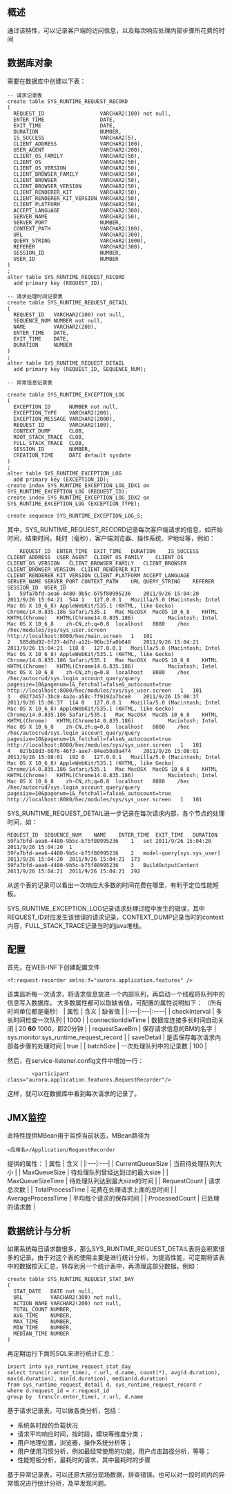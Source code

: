 ## 概述 ##

通过该特性，可以记录客户端的访问信息，以及每次响应处理内部步骤所花费的时间

## 数据库对象 ##

需要在数据库中创建以下表：

```
-- 请求记录表
create table SYS_RUNTIME_REQUEST_RECORD
(
  REQUEST_ID                  VARCHAR2(100) not null,
  ENTER_TIME                  DATE,
  EXIT_TIME                   DATE,
  DURATION                    NUMBER,
  IS_SUCCESS                  VARCHAR2(5),
  CLIENT_ADDRESS              VARCHAR2(100),
  USER_AGENT                  VARCHAR2(200),
  CLIENT_OS_FAMILY            VARCHAR2(50),
  CLIENT_OS                   VARCHAR2(50),
  CLIENT_OS_VERSION           VARCHAR2(50),
  CLIENT_BROWSER_FAMILY       VARCHAR2(50),
  CLIENT_BROWSER              VARCHAR2(50),
  CLIENT_BROWSER_VERSION      VARCHAR2(50),
  CLIENT_RENDERER_KIT         VARCHAR2(50),
  CLIENT_RENDERER_KIT_VERSION VARCHAR2(50),
  CLIENT_PLATFORM             VARCHAR2(50),
  ACCEPT_LANGUAGE             VARCHAR2(300),
  SERVER_NAME                 VARCHAR2(50),
  SERVER_PORT                 NUMBER,
  CONTEXT_PATH                VARCHAR2(100),
  URL                         VARCHAR2(300),
  QUERY_STRING                VARCHAR2(1000),
  REFERER                     VARCHAR2(300),
  SESSION_ID                  NUMBER,
  USER_ID                     NUMBER
)
;
alter table SYS_RUNTIME_REQUEST_RECORD
  add primary key (REQUEST_ID);

-- 请求处理时间记录表
create table SYS_RUNTIME_REQUEST_DETAIL
(
  REQUEST_ID   VARCHAR2(100) not null,
  SEQUENCE_NUM NUMBER not null,
  NAME         VARCHAR2(200),
  ENTER_TIME   DATE,
  EXIT_TIME    DATE,
  DURATION     NUMBER
)
;
alter table SYS_RUNTIME_REQUEST_DETAIL
  add primary key (REQUEST_ID, SEQUENCE_NUM);

-- 异常信息记录表

create table SYS_RUNTIME_EXCEPTION_LOG
(
  EXCEPTION_ID      NUMBER not null,
  EXCEPTION_TYPE    VARCHAR2(200),
  EXCEPTION_MESSAGE VARCHAR2(2000),
  REQUEST_ID        VARCHAR2(100),
  CONTEXT_DUMP      CLOB,
  ROOT_STACK_TRACE  CLOB,
  FULL_STACK_TRACE  CLOB,
  SESSION_ID        NUMBER,
  CREATION_TIME     DATE default sysdate
)
;
alter table SYS_RUNTIME_EXCEPTION_LOG
  add primary key (EXCEPTION_ID);
create index SYS_RUNTIME_EXCEPTION_LOG_IDX1 on SYS_RUNTIME_EXCEPTION_LOG (REQUEST_ID);
create index SYS_RUNTIME_EXCEPTION_LOG_IDX2 on SYS_RUNTIME_EXCEPTION_LOG (EXCEPTION_TYPE);

create sequence SYS_RUNTIME_EXCEPTION_LOG_S;
```

其中，SYS\_RUNTIME\_REQUEST\_RECORD记录每次客户端请求的信息，如开始时间，结束时间，耗时（毫秒），客户端浏览器、操作系统、IP地址等，例如：

```
   	REQUEST_ID	ENTER_TIME	EXIT_TIME	DURATION	IS_SUCCESS	CLIENT_ADDRESS	USER_AGENT	CLIENT_OS_FAMILY	CLIENT_OS	CLIENT_OS_VERSION	CLIENT_BROWSER_FAMILY	CLIENT_BROWSER	CLIENT_BROWSER_VERSION	CLIENT_RENDERER_KIT	CLIENT_RENDERER_KIT_VERSION	CLIENT_PLATFORM	ACCEPT_LANGUAGE	SERVER_NAME	SERVER_PORT	CONTEXT_PATH	URL	QUERY_STRING	REFERER	SESSION_ID	USER_ID
1	59fa7bfd-aea6-4480-9b5c-b75f80995236	2011/9/26 15:04:20	2011/9/26 15:04:21	544	1	127.0.0.1	Mozilla/5.0 (Macintosh; Intel Mac OS X 10_6_8) AppleWebKit/535.1 (KHTML, like Gecko) Chrome/14.0.835.186 Safari/535.1	Mac	MacOSX	MacOS 10_6_8	KHTML	KHTML(Chrome)	KHTML(Chrome14.0.835.186)			Macintosh; Intel Mac OS X 10_6_8	zh-CN,zh;q=0.8	localhost	8080	/hec	/hec/modules/sys/sys_user.screen		http://localhost:8080/hec/main.screen	1	101
2	585d8d92-6f27-4d7d-a12b-90bc3fa0b048	2011/9/26 15:04:21	2011/9/26 15:04:21	118	0	127.0.0.1	Mozilla/5.0 (Macintosh; Intel Mac OS X 10_6_8) AppleWebKit/535.1 (KHTML, like Gecko) Chrome/14.0.835.186 Safari/535.1	Mac	MacOSX	MacOS 10_6_8	KHTML	KHTML(Chrome)	KHTML(Chrome14.0.835.186)			Macintosh; Intel Mac OS X 10_6_8	zh-CN,zh;q=0.8	localhost	8080	/hec	/hec/autocrud/sys.login_account_query/query	pagesize=10&pagenum=1&_fetchall=false&_autocount=true	http://localhost:8080/hec/modules/sys/sys_user.screen	1	101
3	d9273457-3bc8-4a2e-a58c-ff9192a7bce8	2011/9/26 15:06:37	2011/9/26 15:06:37	114	0	127.0.0.1	Mozilla/5.0 (Macintosh; Intel Mac OS X 10_6_8) AppleWebKit/535.1 (KHTML, like Gecko) Chrome/14.0.835.186 Safari/535.1	Mac	MacOSX	MacOS 10_6_8	KHTML	KHTML(Chrome)	KHTML(Chrome14.0.835.186)			Macintosh; Intel Mac OS X 10_6_8	zh-CN,zh;q=0.8	localhost	8080	/hec	/hec/autocrud/sys.login_account_query/query	pagesize=10&pagenum=1&_fetchall=false&_autocount=true	http://localhost:8080/hec/modules/sys/sys_user.screen	1	101
4	027b18d3-6076-46f3-aae7-84ee50a9a4f4	2011/9/26 15:08:01	2011/9/26 15:08:01	192	0	127.0.0.1	Mozilla/5.0 (Macintosh; Intel Mac OS X 10_6_8) AppleWebKit/535.1 (KHTML, like Gecko) Chrome/14.0.835.186 Safari/535.1	Mac	MacOSX	MacOS 10_6_8	KHTML	KHTML(Chrome)	KHTML(Chrome14.0.835.186)			Macintosh; Intel Mac OS X 10_6_8	zh-CN,zh;q=0.8	localhost	8080	/hec	/hec/autocrud/sys.login_account_query/query	pagesize=10&pagenum=1&_fetchall=false&_autocount=true	http://localhost:8080/hec/modules/sys/sys_user.screen	1	101
```

SYS\_RUNTIME\_REQUEST\_DETAIL进一步记录在每次请求内部，各个节点的处理时间，如：
```
REQUEST_ID	SEQUENCE_NUM	NAME	ENTER_TIME	EXIT_TIME	DURATION
59fa7bfd-aea6-4480-9b5c-b75f80995236	1	set	2011/9/26 15:04:20	2011/9/26 15:04:20	1
59fa7bfd-aea6-4480-9b5c-b75f80995236	2	model-query[sys.sys_user]	2011/9/26 15:04:20	2011/9/26 15:04:21	173
59fa7bfd-aea6-4480-9b5c-b75f80995236	3	BuildOutputContent	2011/9/26 15:04:21	2011/9/26 15:04:21	292
```

从这个表的记录可以看出一次响应大多数的时间花费在哪里，有利于定位性能短板。

SYS\_RUNTIME\_EXCEPTION\_LOG记录请求处理过程中发生的错误，其中REQUEST\_ID对应发生该错误的请求记录，CONTEXT\_DUMP记录当时的context内容，FULL\_STACK\_TRACE记录当时的java堆栈。

## 配置 ##

首先，在WEB-INF下创建配置文件
```
<f:request-recorder xmlns:f="aurora.application.features" /> 
```
该类监听每一次请求，将请求信息放进一个内部队列，再启动一个线程将队列中的信息写入数据库。
大多数属性都可以取缺省值，可配置的属性说明如下：
（所有时间单位都是毫秒）
| 属性 | 含义 | 缺省值 |
|:---|:---|:----|
| checkInterval | 多长时间检查一次队列 | 1000 |
| connectionIdleTime | 数据库连接多长时间自动关闭 | 20 **60** 1000，即20分钟 |
| requestSaveBm | 保存请求信息的BM的名字 | sys.monitor.sys\_runtime\_request\_record |
| saveDetail | 是否保存每次请求内部各步骤的处理时间 | true |
| batchSize | 一次处理队列中的记录数 | 100 |

然后，在service-listener.config文件中增加一行：
```
		<participant class="aurora.application.features.RequestRecorder"/>
```

这样，就可以在数据库中看到每次请求的记录了。

## JMX监控 ##
此特性提供MBean用于监控当前状态，MBean路径为
```
<应用名>/Application/RequestRecorder
```
提供的属性：
| 属性 | 含义 |
|:---|:---|
| CurrentQueueSize | 当前待处理队列大小 |
| MaxQueueSize | 待处理队列曾经达到过的最大size |
| MaxQueueSizeTime | 待处理队列达到最大size的时间 |
| RequestCount | 请求总次数 |
| TotalProcessTime | 花费在处理请求上面的总时间 |
| AverageProcessTime | 平均每个请求的保存时间 |
| ProcessedCount | 已处理的请求数 |

## 数据统计与分析 ##

如果系统每日请求数很多，那么SYS\_RUNTIME\_REQUEST\_DETAIL表将会积累很多的记录。由于对这个表的使用主要是进行统计分析，为提高性能，可定期将该表中的数据按天汇总，转存到另一个统计表中，再清理这部分数据。例如：
```
create table SYS_RUNTIME_REQUEST_STAT_DAY
(
  STAT_DATE   DATE not null,
  URL         VARCHAR2(300) not null,
  ACTION_NAME VARCHAR2(200) not null,
  TOTAL_COUNT NUMBER,
  AVG_TIME    NUMBER,
  MAX_TIME    NUMBER,
  MIN_TIME    NUMBER,
  MEDIAN_TIME NUMBER
)
```
再定期运行下面的SQL来进行统计汇总：
```
insert into sys_runtime_request_stat_day
select trunc(r.enter_time), r.url, d.name, count(*), avg(d.duration), max(d.duration), min(d.duration), median(d.duration)
from sys_runtime_request_detail d, sys_runtime_request_record r
where d.request_id = r.request_id
group by  trunc(r.enter_time), r.url, d.name
```

基于请求记录表，可以做各类分析，包括：
  * 系统各时段的负载状况
  * 请求平均响应时间，按时段，模块等维度分类；
  * 用户地理位置，浏览器，操作系统分析等；
  * 用户使用习惯分析，例如最经常使用的功能，用户点击路径分析，等等；
  * 性能短板分析，最耗时的请求，其中最耗时的步骤

基于异常记录表，可以还原大部分现场数据，排查错误。也可以对一段时间内的异常情况进行统计分析，及早发现问题。